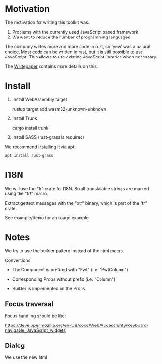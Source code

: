 Motivation
==========

The motivation for writing this toolkit was:

1. Problems with the currently used JavaScript based framework
2. We want to reduce the number of programming languages

The company writes more and more code in rust, so 'yew' was a natural
choice. Most code can be written in rust, but it is still possible to
use JavaScript. This allows to use existing JavaScript libraries when
necessary.

The [Whitepaper](Whitepaper.md) contains more details on this.

Install
=======

1. Install WebAssembly target

    rustup target add wasm32-unknown-unknown

2. Install Trunk

    cargo install trunk

3. Install SASS (rust-grass is required)

We recommend installing it via apt:

    apt install rust-grass

I18N
====

We will use the "tr" crate for I18N. So all translatable strings are
marked using the "tr!" macro.

Extract gettext messages with the "xtr" binary, which is part of the
"tr" crate.

See example/demo for an usage example.


Notes
=====

We try to use the builder pattern instead of the html macro.

Conventions:

- The Component is prefixed with "Pwt" (i.e. "PwtColumn")
- Corresponding Props without prefix (i.e. "Column")

- Builder is implemented on the Props


Focus traversal
---------------

Focus handling should be like:

https://developer.mozilla.org/en-US/docs/Web/Accessibility/Keyboard-navigable_JavaScript_widgets


Dialog
------

We use the new html <dialog> tag (mainly to simplify focus handling).

This should work in major browsers now (2022). Anyways, a polyfill is also available:

https://github.com/GoogleChrome/dialog-polyfill

You can enable it manually in older versions of firefox in "about:config" (dom.dialog_element.enabled)

Debugging
---------

Simplest way to debug is using 'printf' debugging using log::{info,warning,error} in the code itself.

Another way is to use the DWARF info from wasm in the browser (chrome/chromium only):

* compile wasm file but keep debug info:
    * trunk: `<link data-trunk rel="rust" data-keep-debug data-no-demangle>` in index.html
    * others: `--keep-debug` in wasm-bindgen
* install debugging extension in chrome:
    * https://goo.gle/wasm-debugging-extension
    * restart browser after (else it won't work)
* open page with wasm with DWARF info
    * there should be a message in the console like: `[C/C++ DevTools Support (DWARF)] Loading debug symbols for ...`
* debugger should show a `file://` entry for rust files on disk
    * if the paths match with your local install, nothing else is to be done
    * otherwise use the extension options to map the source paths correctly
